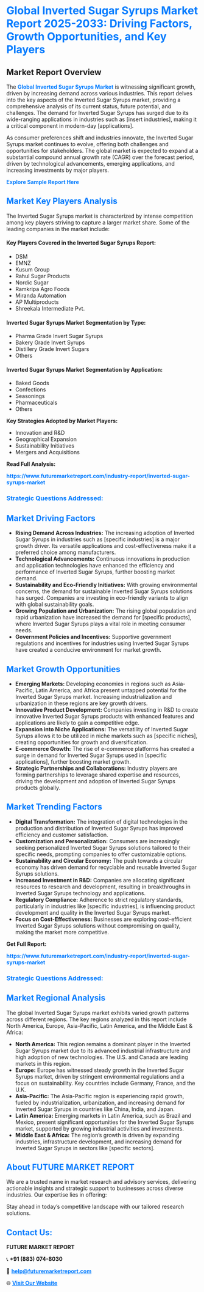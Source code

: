 <h1 style="color: #007BFF;">Global Inverted Sugar Syrups Market Report 2025-2033: Driving Factors, Growth Opportunities, and Key Players</h1>

<section id="overview">
<h2>Market Report Overview</h2>
<p>The <a href="https://www.futuremarketreport.com/industry-report/inverted-sugar-syrups-market" style="color: #007BFF; text-decoration: none;"><strong>Global Inverted Sugar Syrups Market</strong></a> is witnessing significant growth, driven by increasing demand across various industries. This report delves into the key aspects of the Inverted Sugar Syrups market, providing a comprehensive analysis of its current status, future potential, and challenges. The demand for Inverted Sugar Syrups has surged due to its wide-ranging applications in industries such as [insert industries], making it a critical component in modern-day [applications].</p>
<p>As consumer preferences shift and industries innovate, the Inverted Sugar Syrups market continues to evolve, offering both challenges and opportunities for stakeholders. The global market is expected to expand at a substantial compound annual growth rate (CAGR) over the forecast period, driven by technological advancements, emerging applications, and increasing investments by major players.</p>
</section>

<section id="overview">
<p><a href="https://www.futuremarketreport.com/request-sample/reportId=87248" style="color: #007BFF; text-decoration: none;"><strong>Explore Sample Report Here</strong></a></p>
</section>

<section id="key-players">
<h2 style="color: #007BFF;">Market Key Players Analysis</h2>
<p>The Inverted Sugar Syrups market is characterized by intense competition among key players striving to capture a larger market share. Some of the leading companies in the market include:</p>
<h4>Key Players Covered in the Inverted Sugar Syrups Report:</h4>
<ul><li>DSM</li><li>EMNZ</li><li>Kusum Group</li><li>Rahul Sugar Products</li><li>Nordic Sugar</li><li>Ramkripa Agro Foods</li><li>Miranda Automation</li><li>AP Multiproducts</li><li>Shreekala Intermediate Pvt.</li></ul>
<h4>Inverted Sugar Syrups Market Segmentation by Type:</h4>
<ul><li>Pharma Grade Invert Sugar Syrups</li><li>Bakery Grade Invert Syrups</li><li>Distillery Grade Invert Sugars</li><li>Others</li></ul>

<h4>Inverted Sugar Syrups Market Segmentation by Application:</h4>
<ul><li>Baked Goods</li><li>Confections</li><li>Seasonings</li><li>Pharmaceuticals</li><li>Others</li></ul>
<p><strong>Key Strategies Adopted by Market Players:</strong></p>
<ul>
<li>Innovation and R&D</li>
<li>Geographical Expansion</li>
<li>Sustainability Initiatives</li>
<li>Mergers and Acquisitions</li>
</ul>
</section>

<section>
<p><strong>Read Full Analysis: </strong></p><a href="https://www.futuremarketreport.com/industry-report/inverted-sugar-syrups-market" style="color: #007BFF; text-decoration: none;"><strong>https://www.futuremarketreport.com/industry-report/inverted-sugar-syrups-market</strong></a>
<h3 style="color: #007BFF;">Strategic Questions Addressed:</h3>
</section>

<section id="driving-factors">
<h2 style="color: #007BFF;">Market Driving Factors</h2>
<ul>
<li><strong>Rising Demand Across Industries:</strong> The increasing adoption of Inverted Sugar Syrups in industries such as [specific industries] is a major growth driver. Its versatile applications and cost-effectiveness make it a preferred choice among manufacturers.</li>
<li><strong>Technological Advancements:</strong> Continuous innovations in production and application technologies have enhanced the efficiency and performance of Inverted Sugar Syrups, further boosting market demand.</li>
<li><strong>Sustainability and Eco-Friendly Initiatives:</strong> With growing environmental concerns, the demand for sustainable Inverted Sugar Syrups solutions has surged. Companies are investing in eco-friendly variants to align with global sustainability goals.</li>
<li><strong>Growing Population and Urbanization:</strong> The rising global population and rapid urbanization have increased the demand for [specific products], where Inverted Sugar Syrups plays a vital role in meeting consumer needs.</li>
<li><strong>Government Policies and Incentives:</strong> Supportive government regulations and incentives for industries using Inverted Sugar Syrups have created a conducive environment for market growth.</li>
</ul>
</section>

<section id="growth-opportunities">
<h2 style="color: #007BFF;">Market Growth Opportunities</h2>
<ul>
<li><strong>Emerging Markets:</strong> Developing economies in regions such as Asia-Pacific, Latin America, and Africa present untapped potential for the Inverted Sugar Syrups market. Increasing industrialization and urbanization in these regions are key growth drivers.</li>
<li><strong>Innovative Product Development:</strong> Companies investing in R&D to create innovative Inverted Sugar Syrups products with enhanced features and applications are likely to gain a competitive edge.</li>
<li><strong>Expansion into Niche Applications:</strong> The versatility of Inverted Sugar Syrups allows it to be utilized in niche markets such as [specific niches], creating opportunities for growth and diversification.</li>
<li><strong>E-commerce Growth:</strong> The rise of e-commerce platforms has created a surge in demand for Inverted Sugar Syrups used in [specific applications], further boosting market growth.</li>
<li><strong>Strategic Partnerships and Collaborations:</strong> Industry players are forming partnerships to leverage shared expertise and resources, driving the development and adoption of Inverted Sugar Syrups products globally.</li>
</ul>
</section>

<section id="trending-factors">
<h2 style="color: #007BFF;">Market Trending Factors</h2>
<ul>
<li><strong>Digital Transformation:</strong> The integration of digital technologies in the production and distribution of Inverted Sugar Syrups has improved efficiency and customer satisfaction.</li>
<li><strong>Customization and Personalization:</strong> Consumers are increasingly seeking personalized Inverted Sugar Syrups solutions tailored to their specific needs, prompting companies to offer customizable options.</li>
<li><strong>Sustainability and Circular Economy:</strong> The push towards a circular economy has driven demand for recyclable and reusable Inverted Sugar Syrups solutions.</li>
<li><strong>Increased Investment in R&D:</strong> Companies are allocating significant resources to research and development, resulting in breakthroughs in Inverted Sugar Syrups technology and applications.</li>
<li><strong>Regulatory Compliance:</strong> Adherence to strict regulatory standards, particularly in industries like [specific industries], is influencing product development and quality in the Inverted Sugar Syrups market.</li>
<li><strong>Focus on Cost-Effectiveness:</strong> Businesses are exploring cost-efficient Inverted Sugar Syrups solutions without compromising on quality, making the market more competitive.</li>
</ul>
</section>

<section>
<p><strong>Get Full Report: </strong></p><a href="https://www.futuremarketreport.com/industry-report/inverted-sugar-syrups-market" style="color: #007BFF; text-decoration: none;"><strong>https://www.futuremarketreport.com/industry-report/inverted-sugar-syrups-market</strong></a>
<h3 style="color: #007BFF;">Strategic Questions Addressed:</h3>
</section>


<section id="regional-analysis">
<h2 style="color: #007BFF;">Market Regional Analysis</h2>
<p>The global Inverted Sugar Syrups market exhibits varied growth patterns across different regions. The key regions analyzed in this report include North America, Europe, Asia-Pacific, Latin America, and the Middle East & Africa:</p>
<ul>
<li><strong>North America:</strong> This region remains a dominant player in the Inverted Sugar Syrups market due to its advanced industrial infrastructure and high adoption of new technologies. The U.S. and Canada are leading markets in this region.</li>
<li><strong>Europe:</strong> Europe has witnessed steady growth in the Inverted Sugar Syrups market, driven by stringent environmental regulations and a focus on sustainability. Key countries include Germany, France, and the U.K.</li>
<li><strong>Asia-Pacific:</strong> The Asia-Pacific region is experiencing rapid growth, fueled by industrialization, urbanization, and increasing demand for Inverted Sugar Syrups in countries like China, India, and Japan.</li>
<li><strong>Latin America:</strong> Emerging markets in Latin America, such as Brazil and Mexico, present significant opportunities for the Inverted Sugar Syrups market, supported by growing industrial activities and investments.</li>
<li><strong>Middle East & Africa:</strong> The region’s growth is driven by expanding industries, infrastructure development, and increasing demand for Inverted Sugar Syrups in sectors like [specific sectors].</li>
</ul>
</section>

<footer>
<h2 style="color: #007BFF;">About FUTURE MARKET REPORT</h2>
<p>We are a trusted name in market research and advisory services, delivering actionable insights and strategic support to businesses across diverse industries. Our expertise lies in offering:</p>

<p>Stay ahead in today’s competitive landscape with our tailored research solutions.</p>

<h2 style="color: #007BFF;">Contact Us:</h2>
<p><strong>FUTURE MARKET REPORT</strong></p>
<p>📞 <strong>+91 (883) 074-8030</strong></p>
<p>📧 <strong><a href="mailto:help@futuremarketreport.com" style="color: #007BFF;">help@futuremarketreport.com</a></strong></p>
<p>🌐 <strong><a href="https://www.futuremarketreport.com/" style="color: #007BFF;">Visit Our Website</a></strong></p>
</footer>